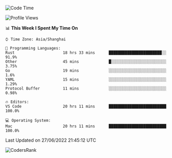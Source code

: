 <!--START_SECTION:waka-->
![Code Time](http://img.shields.io/badge/Code%20Time-1%2C440%20hrs%2045%20mins-blue)

![Profile Views](http://img.shields.io/badge/Profile%20Views-19-blue)

📊 **This Week I Spent My Time On** 

```text
⌚︎ Time Zone: Asia/Shanghai

💬 Programming Languages: 
Rust                     18 hrs 33 mins      ███████████████████████░░   91.9% 
Other                    45 mins             █░░░░░░░░░░░░░░░░░░░░░░░░   3.75% 
Go                       19 mins             ░░░░░░░░░░░░░░░░░░░░░░░░░   1.6% 
YAML                     15 mins             ░░░░░░░░░░░░░░░░░░░░░░░░░   1.29% 
Protocol Buffer          11 mins             ░░░░░░░░░░░░░░░░░░░░░░░░░   0.98%

🔥 Editors: 
VS Code                  20 hrs 11 mins      █████████████████████████   100.0%

💻 Operating System: 
Mac                      20 hrs 11 mins      █████████████████████████   100.0%

```


 Last Updated on 27/06/2022 21:45:12 UTC
<!--END_SECTION:waka-->

![CodersRank](https://cr-skills-chart-widget.azurewebsites.net/api/api?username=BugenZhao&padding=16&tooltip=true&branding=false&sort-by-score=true&skills=Rust%2C%20Swift%2C%20C%2C%20TypeScript%2C%20Java%2C%20Go%2C%20Dart%2C%20C%2B%2B%2C%20Python%2C%20Assembly%2C%20Shell%2C%20Kotlin)
